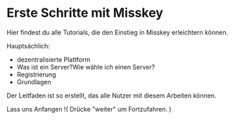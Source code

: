 # Erste Schritte mit Misskey

Hier findest du alle Tutorials, die den Einstieg in Misskey erleichtern können.

Hauptsächlich:

- dezentralisierte Plattform
- Was ist ein Server?Wie wähle ich einen Server?
- Registrierung
- Grundlagen

Der Leitfaden ist so erstellt, das alle Nutzer mit diesem Arbeiten können.

Lass uns Anfangen !( Drücke "weiter" um Fortzufahren. )
